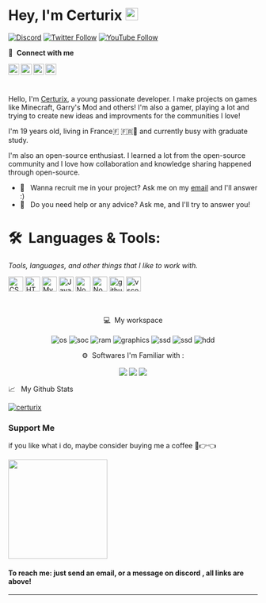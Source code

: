 # Hey, I'm Certurix <img src="https://cdn.discordapp.com/emojis/658742777248481291.gif" width=25> 

[![Discord](https://img.shields.io/static/v1?label=&labelColor=6E85D3&message=certurix&color=555555&style=flat&logo=discord&logoColor=white)](https://discord.gg/kEr7Mpvp5C)
[![Twitter Follow](https://img.shields.io/twitter/follow/certurix?color=1DA1F2&logo=twitter&style=flat)](https://twitter.com/intent/follow?original_referer=https%3A%2F%2Ftwitter.com%2Fcerturix_fr&screen_name=certurix_fr)
[![YouTube Follow](https://img.shields.io/youtube/channel/views/UCeZTQKx_dg7UjSe3PlNxmNw?logo=YouTube&style=flat)](https://www.youtube.com/@certurix)

🔗 &nbsp;**Connect with me**
<p align="left">
<a href="https://discord.gg/kEr7Mpvp5C">
  <img align="left" alt="My Discord (French)" width="22px" src="https://seeklogo.com/images/D/discord-color-logo-E5E6DFEF80-seeklogo.com.png" />
</a>
<a href="https://twitter.com/certurix">
  <img align="left" alt="My Twitter" width="22px" src="https://upload.wikimedia.org/wikipedia/commons/6/6f/Logo_of_Twitter.svg" />
</a>
<a href="https://steamcommunity.com/profiles/76561199031932477/"> 
  <img align="left" alt="Steam" width="22px" src="https://upload.wikimedia.org/wikipedia/commons/8/83/Steam_icon_logo.svg" />
</a>
<a href="https://www.youtube.com/channel/UCTm_fmEE-cRBjyqM_noDEZA">
  <img align="left" alt="YouTube" width="22px" src="https://upload.wikimedia.org/wikipedia/commons/0/09/YouTube_full-color_icon_%282017%29.svg" />
</a>

<br />
</h1>

&nbsp;

Hello, I'm [Certurix](https://github.com/certurix), a young passionate developer. I make projects on games like Minecraft, Garry's Mod and others! I'm also a gamer, playing a lot and trying to create new ideas and improvments for the communities I love! 

I'm 19 years old, living in France🇫 🇫🇷🥖 and currently busy with graduate study.

I'm also an open-source enthusiast. I learned a lot from the open-source community and I love how collaboration and knowledge sharing happened through open-source.
              
- 💼 &nbsp; Wanna recruit me in your project? Ask me on my [email](mailto:certurix@outlook.fr) and I'll answer :) 
- 💬 &nbsp; Do you need help or any advice? Ask me, and I'll try to answer you!

# 🛠 **&nbsp;Languages & Tools:** 
<i>Tools, languages, and other things that I like to work with.</i> 

<a href="https://www.w3.org/TR/CSS/#css" target="_blank" rel="noreferrer"><img src="https://raw.githubusercontent.com/danielcranney/readme-generator/main/public/icons/skills/css3-colored.svg" height="30" alt="CSS3" /></a>
<a href="https://developer.mozilla.org/en-US/docs/Glossary/HTML5" target="_blank" rel="noreferrer"><img src="https://raw.githubusercontent.com/danielcranney/readme-generator/main/public/icons/skills/html5-colored.svg" height="30" alt="HTML5" /></a>
<a href="https://www.mysql.com/" target="_blank" rel="noreferrer"><img src="https://raw.githubusercontent.com/danielcranney/readme-generator/main/public/icons/skills/mysql-colored.svg" height="30" alt="MySQL" /></a>
<a href="https://www.javascript.com" target="_blank" rel="noreferrer"><img src="https://raw.githubusercontent.com/danielcranney/profileme-dev/main/public/icons/skills/javascript-colored.svg" height="30" alt="JavaScript" /></a>
<a href="https://www.nodejs.org" target="_blank" rel="noreferrer"><img src="https://raw.githubusercontent.com/danielcranney/profileme-dev/main/public/icons/skills/nodejs-colored.svg" height="30" alt="NodeJS" /></a>
<a href="https://www.lua.org" target="_blank" rel="noreferrer"><img src="https://www.svgrepo.com/show/354020/lua.svg" height="30" alt="NodeJS" /></a>
<a href="https://desktop.github.com/" target="_blank" rel="noreferrer"><img src="https://avatars.githubusercontent.com/u/13171334?s=200&v=4" height="30" alt="githubdesktop" /></a>
<a href="https://code.visualstudio.com/" target="_blank" rel="noreferrer"><img src="https://upload.wikimedia.org/wikipedia/commons/thumb/9/9a/Visual_Studio_Code_1.35_icon.svg/1024px-Visual_Studio_Code_1.35_icon.svg.png" height="30" alt="vscode" /></a>


<br>

<p align='center'>
  💻 &nbsp;My workspace<br/><br/>
  <!-- <img alt="os" src="https://img.shields.io/badge/Apple-Acer_Nitro_5-999999?style=flat&logo=apple&logoColor=white" /> -->
  <img alt="os" src="https://img.shields.io/badge/WINDOWS-11-blue?style=for-the-badge&logo=windows" />
  <img alt="soc" src="https://img.shields.io/badge/AMD%20Ryzen-5600G-blue?style=for-the-badge&logo=amd" />
  <img alt="ram" src="https://img.shields.io/badge/RAM-20GB-%230071C5.svg?&style=for-the-badge&logoColor=white" />
  <img alt="graphics" src="https://img.shields.io/badge/NVIDIA-GTX1660_SUPER-76B900?style=for-the-badge&logo=nvidia&logoColor=white" />
  <img alt="ssd" src="https://img.shields.io/badge/500%20GB%20SSD%20NVME-grey?style=for-the-badge" />
  <img alt="ssd" src="https://img.shields.io/badge/1%20TB%20SSD-grey?style=for-the-badge" />
  <img alt="hdd" src="https://img.shields.io/badge/2%20TB%20HDD-grey?style=for-the-badge" />
</p>

<p align='center'>
  ⚙️ &nbsp;Softwares I'm Familiar with :<br><br>
<img src="https://img.shields.io/badge/Visual_Studio_Code-0078D4?style=for-the-badge&logo=visual%20studio%20code&logoColor=white" />
<img src="https://img.shields.io/badge/MySQL-00000F?style=for-the-badge&logo=mysql&logoColor=white" />

<img src="https://img.shields.io/badge/Microsoft_Office-D83B01?style=for-the-badge&logo=microsoft-office&logoColor=white" />
</p>

📈 &nbsp; My Github Stats
<p align="left"> <a href="https://github.com/ryo-ma/github-profile-trophy"><img src="https://github-profile-trophy.vercel.app/?username=certurix&theme=darkhub&margin-w=15&margin-h=15&coloumn=3&row=1" alt="certurix" /></a> </p>

### Support Me

if you like what i do, maybe consider buying me a coffee 🥺👉👈

<a href="https://www.buymeacoffee.com/certurix"><img src="https://cdn.buymeacoffee.com/buttons/v2/default-yellow.png" width="200" /></a>

#### To reach me: just send an email, or a message on discord , all links are above! 

------
